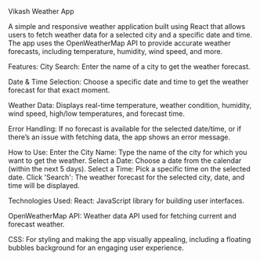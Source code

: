 Vikash Weather App

A simple and responsive weather application built using React that allows users to fetch weather data for a selected city and a specific date and time. The app uses the OpenWeatherMap API to provide accurate weather forecasts, including temperature, humidity, wind speed, and more.

Features:
City Search: Enter the name of a city to get the weather forecast.

Date & Time Selection: Choose a specific date and time to get the weather forecast for that exact moment.

Weather Data: Displays real-time temperature, weather condition, humidity, wind speed, high/low temperatures, and forecast time.

Error Handling: If no forecast is available for the selected date/time, or if there’s an issue with fetching data, the app shows an error message.

How to Use:
Enter the City Name: Type the name of the city for which you want to get the weather.
Select a Date: Choose a date from the calendar (within the next 5 days).
Select a Time: Pick a specific time on the selected date.
Click 'Search': The weather forecast for the selected city, date, and time will be displayed.

Technologies Used:
React: JavaScript library for building user interfaces.

OpenWeatherMap API: Weather data API used for fetching current and forecast weather.

CSS: For styling and making the app visually appealing, including a floating bubbles background for an engaging user experience.
